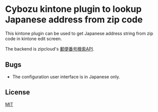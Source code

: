# Cybozu kintone plugin to lookup Japanese address from zip code

This kintone plugin can be used to get Japanese address string from
zip code in kintone edit screen.

The backend is zipcloud's [郵便番号検索API](http://zipcloud.ibsnet.co.jp/doc/api).

## Bugs
* The configuration user interface is in Japanese only.

## License
[MIT](https://github.com/ryoon/kintone-zip-code-address/blob/master/LICENSE)
